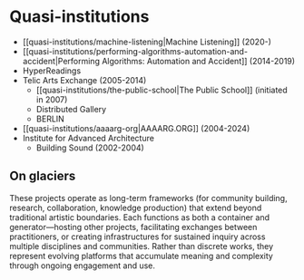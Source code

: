 # Quasi-institutions

- [[quasi-institutions/machine-listening|Machine Listening]] (2020-)
- [[quasi-institutions/performing-algorithms-automation-and-accident|Performing Algorithms: Automation and Accident]] (2014-2019)
- HyperReadings
- Telic Arts Exchange (2005-2014)
	- [[quasi-institutions/the-public-school|The Public School]] (initiated in 2007)
	- Distributed Gallery
	- BERLIN
- [[quasi-institutions/aaaarg-org|AAAARG.ORG]] (2004-2024)
- Institute for Advanced Architecture
	- Building Sound (2002-2004)

## On glaciers

These projects operate as long-term frameworks (for community building, research, collaboration, knowledge production) that extend beyond traditional artistic boundaries. Each functions as both a container and generator—hosting other projects, facilitating exchanges between practitioners, or creating infrastructures for sustained inquiry across multiple disciplines and communities. Rather than discrete works, they represent evolving platforms that accumulate meaning and complexity through ongoing engagement and use.
